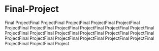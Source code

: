 # Final-Project
Final ProjectFinal ProjectFinal ProjectFinal ProjectFinal ProjectFinal ProjectFinal ProjectFinal ProjectFinal ProjectFinal ProjectFinal ProjectFinal ProjectFinal ProjectFinal ProjectFinal ProjectFinal ProjectFinal ProjectFinal ProjectFinal ProjectFinal ProjectFinal ProjectFinal ProjectFinal ProjectFinal ProjectFinal ProjectFinal Project
